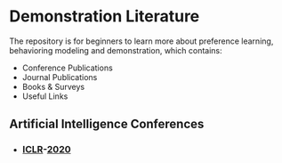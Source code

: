 # Demonstration Literature
The repository is for beginners to learn more about  preference learning, behavioring modeling and demonstration, which contains:
- Conference Publications
- Journal Publications
- Books & Surveys
- Useful Links
## Artificial Intelligence Conferences
* ### [ICLR](https://iclr.cc/)-[2020](https://github.com/qinmoelei/Demonstration-Literature/blob/main/conference/ICLR/2020/README.md)
